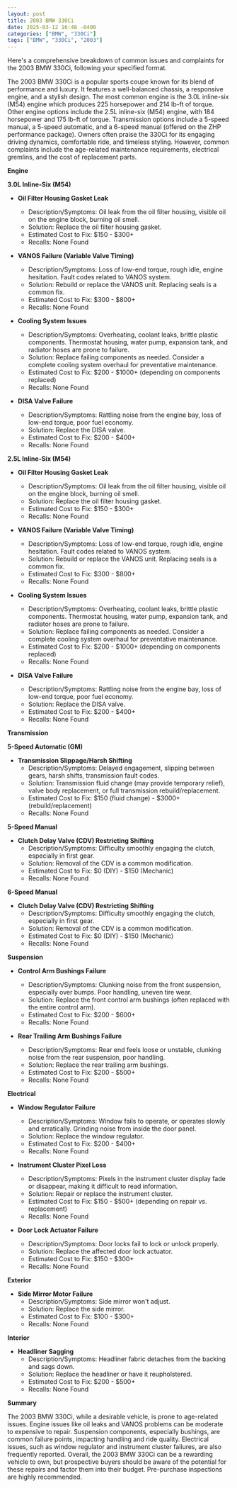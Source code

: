 ```yaml
---
layout: post
title: 2003 BMW 330Ci
date: 2025-03-12 16:48 -0400
categories: ["BMW", "330Ci"]
tags: ["BMW", "330Ci", "2003"]
---
```

Here's a comprehensive breakdown of common issues and complaints for the 2003 BMW 330Ci, following your specified format.

The 2003 BMW 330Ci is a popular sports coupe known for its blend of performance and luxury. It features a well-balanced chassis, a responsive engine, and a stylish design. The most common engine is the 3.0L inline-six (M54) engine which produces 225 horsepower and 214 lb-ft of torque. Other engine options include the 2.5L inline-six (M54) engine, with 184 horsepower and 175 lb-ft of torque. Transmission options include a 5-speed manual, a 5-speed automatic, and a 6-speed manual (offered on the ZHP performance package). Owners often praise the 330Ci for its engaging driving dynamics, comfortable ride, and timeless styling. However, common complaints include the age-related maintenance requirements, electrical gremlins, and the cost of replacement parts.

**Engine**

**3.0L Inline-Six (M54)**

*   **Oil Filter Housing Gasket Leak**
    *   Description/Symptoms: Oil leak from the oil filter housing, visible oil on the engine block, burning oil smell.
    *   Solution: Replace the oil filter housing gasket.
    *   Estimated Cost to Fix: $150 - $300+
    *   Recalls: None Found

*   **VANOS Failure (Variable Valve Timing)**
    *   Description/Symptoms: Loss of low-end torque, rough idle, engine hesitation. Fault codes related to VANOS system.
    *   Solution: Rebuild or replace the VANOS unit. Replacing seals is a common fix.
    *   Estimated Cost to Fix: $300 - $800+
    *   Recalls: None Found

*   **Cooling System Issues**
    *   Description/Symptoms: Overheating, coolant leaks, brittle plastic components. Thermostat housing, water pump, expansion tank, and radiator hoses are prone to failure.
    *   Solution: Replace failing components as needed. Consider a complete cooling system overhaul for preventative maintenance.
    *   Estimated Cost to Fix: $200 - $1000+ (depending on components replaced)
    *   Recalls: None Found

*   **DISA Valve Failure**
    *   Description/Symptoms: Rattling noise from the engine bay, loss of low-end torque, poor fuel economy.
    *   Solution: Replace the DISA valve.
    *   Estimated Cost to Fix: $200 - $400+
    *   Recalls: None Found

**2.5L Inline-Six (M54)**

*   **Oil Filter Housing Gasket Leak**
    *   Description/Symptoms: Oil leak from the oil filter housing, visible oil on the engine block, burning oil smell.
    *   Solution: Replace the oil filter housing gasket.
    *   Estimated Cost to Fix: $150 - $300+
    *   Recalls: None Found

*   **VANOS Failure (Variable Valve Timing)**
    *   Description/Symptoms: Loss of low-end torque, rough idle, engine hesitation. Fault codes related to VANOS system.
    *   Solution: Rebuild or replace the VANOS unit. Replacing seals is a common fix.
    *   Estimated Cost to Fix: $300 - $800+
    *   Recalls: None Found

*   **Cooling System Issues**
    *   Description/Symptoms: Overheating, coolant leaks, brittle plastic components. Thermostat housing, water pump, expansion tank, and radiator hoses are prone to failure.
    *   Solution: Replace failing components as needed. Consider a complete cooling system overhaul for preventative maintenance.
    *   Estimated Cost to Fix: $200 - $1000+ (depending on components replaced)
    *   Recalls: None Found

*   **DISA Valve Failure**
    *   Description/Symptoms: Rattling noise from the engine bay, loss of low-end torque, poor fuel economy.
    *   Solution: Replace the DISA valve.
    *   Estimated Cost to Fix: $200 - $400+
    *   Recalls: None Found

**Transmission**

**5-Speed Automatic (GM)**

*   **Transmission Slippage/Harsh Shifting**
    *   Description/Symptoms: Delayed engagement, slipping between gears, harsh shifts, transmission fault codes.
    *   Solution: Transmission fluid change (may provide temporary relief), valve body replacement, or full transmission rebuild/replacement.
    *   Estimated Cost to Fix: $150 (fluid change) - $3000+ (rebuild/replacement)
    *   Recalls: None Found

**5-Speed Manual**

*   **Clutch Delay Valve (CDV) Restricting Shifting**
    *   Description/Symptoms: Difficulty smoothly engaging the clutch, especially in first gear.
    *   Solution: Removal of the CDV is a common modification.
    *   Estimated Cost to Fix: $0 (DIY) - $150 (Mechanic)
    *   Recalls: None Found

**6-Speed Manual**

*   **Clutch Delay Valve (CDV) Restricting Shifting**
    *   Description/Symptoms: Difficulty smoothly engaging the clutch, especially in first gear.
    *   Solution: Removal of the CDV is a common modification.
    *   Estimated Cost to Fix: $0 (DIY) - $150 (Mechanic)
    *   Recalls: None Found

**Suspension**

*   **Control Arm Bushings Failure**
    *   Description/Symptoms: Clunking noise from the front suspension, especially over bumps. Poor handling, uneven tire wear.
    *   Solution: Replace the front control arm bushings (often replaced with the entire control arm).
    *   Estimated Cost to Fix: $200 - $600+
    *   Recalls: None Found

*   **Rear Trailing Arm Bushings Failure**
    *   Description/Symptoms: Rear end feels loose or unstable, clunking noise from the rear suspension, poor handling.
    *   Solution: Replace the rear trailing arm bushings.
    *   Estimated Cost to Fix: $200 - $500+
    *   Recalls: None Found

**Electrical**

*   **Window Regulator Failure**
    *   Description/Symptoms: Window fails to operate, or operates slowly and erratically. Grinding noise from inside the door panel.
    *   Solution: Replace the window regulator.
    *   Estimated Cost to Fix: $200 - $400+
    *   Recalls: None Found

*   **Instrument Cluster Pixel Loss**
    *   Description/Symptoms: Pixels in the instrument cluster display fade or disappear, making it difficult to read information.
    *   Solution: Repair or replace the instrument cluster.
    *   Estimated Cost to Fix: $150 - $500+ (depending on repair vs. replacement)
    *   Recalls: None Found

*   **Door Lock Actuator Failure**
    *   Description/Symptoms: Door locks fail to lock or unlock properly.
    *   Solution: Replace the affected door lock actuator.
    *   Estimated Cost to Fix: $150 - $300+
    *   Recalls: None Found

**Exterior**

*   **Side Mirror Motor Failure**
    *   Description/Symptoms: Side mirror won't adjust.
    *   Solution: Replace the side mirror.
    *   Estimated Cost to Fix: $100 - $300+
    *   Recalls: None Found

**Interior**

*   **Headliner Sagging**
    *   Description/Symptoms: Headliner fabric detaches from the backing and sags down.
    *   Solution: Replace the headliner or have it reupholstered.
    *   Estimated Cost to Fix: $200 - $500+
    *   Recalls: None Found

**Summary**

The 2003 BMW 330Ci, while a desirable vehicle, is prone to age-related issues. Engine issues like oil leaks and VANOS problems can be moderate to expensive to repair. Suspension components, especially bushings, are common failure points, impacting handling and ride quality. Electrical issues, such as window regulator and instrument cluster failures, are also frequently reported. Overall, the 2003 BMW 330Ci can be a rewarding vehicle to own, but prospective buyers should be aware of the potential for these repairs and factor them into their budget. Pre-purchase inspections are highly recommended.

